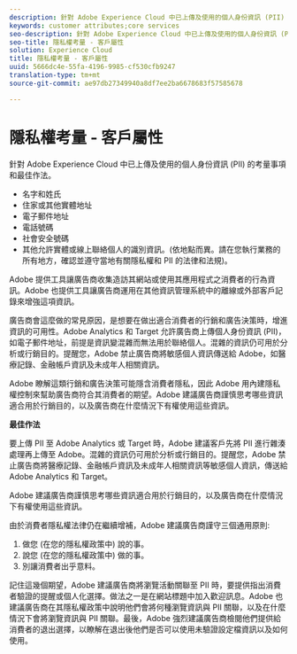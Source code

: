 ```yaml
---
description: 針對 Adobe Experience Cloud 中已上傳及使用的個人身份資訊 (PII) 的考量事項和最佳作法。
keywords: customer attributes;core services
seo-description: 針對 Adobe Experience Cloud 中已上傳及使用的個人身份資訊 (PII) 的考量事項和最佳作法。
seo-title: 隱私權考量 - 客戶屬性
solution: Experience Cloud
title: 隱私權考量 - 客戶屬性
uuid: 5666dc4e-55fa-4196-9985-cf530cfb9247
translation-type: tm+mt
source-git-commit: ae97db27349940a8df7ee2ba6678683f57585678

---
```



# 隱私權考量 - 客戶屬性

針對 Adobe Experience Cloud 中已上傳及使用的個人身份資訊 (PII) 的考量事項和最佳作法。


<!-- <p>https://wiki.corp.adobe.com/display/omtrplatform/Visitor+Enrichment+and+privacy#VisitorEnrichmentandprivacy-INFORMATIONASSOCIATIONOPTIONS </p> -->


* 名字和姓氏
* 住家或其他實體地址
* 電子郵件地址
* 電話號碼
* 社會安全號碼
* 其他允許實體或線上聯絡個人的識別資訊。(依地點而異。請在您執行業務的所有地方，確認並遵守當地有關隱私權和 PII 的法律和法規)。


Adobe 提供工具讓廣告商收集造訪其網站或使用其應用程式之消費者的行為資訊。Adobe 也提供工具讓廣告商運用在其他資訊管理系統中的離線或外部客戶記錄來增強這項資訊。

廣告商會這麼做的常見原因，是想要在做出適合消費者的行銷和廣告決策時，增進資訊的可用性。Adobe Analytics 和 Target 允許廣告商上傳個人身份資訊 (PII)，如電子郵件地址，前提是資訊變混雜而無法用於聯絡個人。混雜的資訊仍可用於分析或行銷目的。提醒您，Adobe 禁止廣告商將敏感個人資訊傳送給 Adobe，如醫療記錄、金融帳戶資訊及未成年人相關資訊。

Adobe 瞭解這類行銷和廣告決策可能隱含消費者隱私，因此 Adobe 用內建隱私權控制來幫助廣告商符合其消費者的期望。Adobe 建議廣告商謹慎思考哪些資訊適合用於行銷目的，以及廣告商在什麼情況下有權使用這些資訊。

**最佳作法**

要上傳 PII 至 Adobe Analytics 或 Target 時，Adobe 建議客戶先將 PII 進行雜湊處理再上傳至 Adobe。混雜的資訊仍可用於分析或行銷目的。提醒您，Adobe 禁止廣告商將醫療記錄、金融帳戶資訊及未成年人相關資訊等敏感個人資訊，傳送給 Adobe Analytics 和 Target。

Adobe 建議廣告商謹慎思考哪些資訊適合用於行銷目的，以及廣告商在什麼情況下有權使用這些資訊。

由於消費者隱私權法律仍在繼續增補，Adobe 建議廣告商謹守三個通用原則:

1. 做您 (在您的隱私權政策中) 說的事。
1. 說您 (在您的隱私權政策中) 做的事。
1. 別讓消費者出乎意料。

記住這幾個期望，Adobe 建議廣告商將瀏覽活動關聯至 PII 時，要提供指出消費者驗證的提醒或個人化選擇。做法之一是在網站標題中加入歡迎訊息。Adobe 也建議廣告商在其隱私權政策中說明他們會將何種瀏覽資訊與 PII 關聯，以及在什麼情況下會將瀏覽資訊與 PII 關聯。最後，Adobe 強烈建議廣告商檢閱他們提供給消費者的退出選擇，以瞭解在退出後他們是否可以使用未驗證設定檔資訊以及如何使用。

<!-- <p> <b>Vinay Geol</b> should help craft privacy regarding how all MAC uses privacy/cookies. Privacy implications around each part of the workflow. Moving from CRM to MAC. Can it include PII? What is PII? What isn't PII? </p> 
<p>CRM data is Known Data or Info. Going to combine with activity that occurs when visitor was not authenticated. PII wiki: </p> 
<p>https://wiki.corp.adobe.com/display/omtrplatform/Visitor+Enrichment+and+privacy#VisitorEnrichmentandprivacy-INFORMATIONASSOCIATIONOPTIONS </p> 
<p>Refactoring of implementation docs as it relates to privacy and cookies. </p> 
<p>Add content to t-publish-audience-segment, as follows: </p> 
<p> Audiences are not filtered based on the authentication state of a visitor. If a visitor can browse your site in un-authenticated and authenticated states, actions that occur when a visitor is un-authenticated can still cause a visitor to be included in an audience. Please review <link> to understand the full privacy implications of audience sharing. </p> 
<p>That "link" goes to a topic dedicated to PII, with this text: </p> 
<p> - Adobe Analytics allows its advertisers to upload personally identifiable information (PII) such as email addresses. When uploading PII to Adobe Analytics, Adobe recommends that the customer should hash PII prior to uploading it to Adobe. Hashed information can still be used for analysis and for marketing purposes. As a reminder, Adobe prohibits advertisers from sending sensitive personal information to Adobe Analytics, such as medical records, financial account information, and information about minors. </p> 
<p> - Adobe recommends its advertisers carefully consider which information is appropriate to use for marketing purposes and in which circumstances the advertiser has permission to use such information. </p> 
<p> - As consumer privacy law remains in flux, Adobe recommends that advertisers respect three common tenets: 1) Do what you say (in your privacy policy); 2) Say what you do (in your privacy policy); and 3) Don't surprise your consumers. </p> 
<p> - With these expectations in mind, Adobe recommends that when an advertiser associates browsing activities to PII, the advertiser provide notices/personalization indicating that the consumer is authenticated. An example of this is including a 'Hello, Jane' greeting within the header of the website. Adobe also recommends that advertisers describe in its privacy policy what type of browsing information it associates with PII and under what circumstances browsing information is associated with PII. Lastly, Adobe strongly recommends advertisers review the opt out choices they provide their consumers to understand whether and how they can use unauthenticated profile information post opt out. </p> 
<p>Possibly revamp the cookies to include privacy, with best practices: https://docs.adobe.com/content/help/en/core-services/interface/ec-cookies/cookies-privacy.html </p> -->
